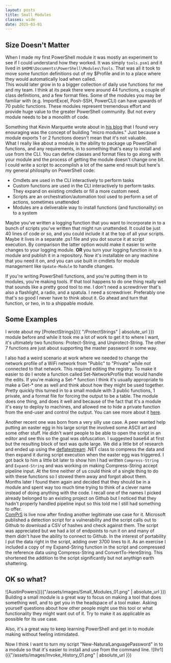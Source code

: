 ```yaml
---
layout: posts
title: Small Modules
classes: wide
date: 2025-03-01
---  
```


## Size Doesn't Matter   
When I made my first PowerShell module it was mostly an experiment to see if I could understand how they worked.  It was simply `tools.psm1` and it lived in `$HOME\Documents\PowerShell\Modules\Tools`.  That was all it took to move some function definitions out of my $Profile and in to a place where they would automatically load when called.  
This would later grow in to a bigger collection of daily use functions for me and my team.  I think at its peak there were around 44 functions, a couple of class definitions, and a few format files.  Some of the modules you may be familiar with (e.g. ImportExcel, Posh-SSH, PowerCLI) can have upwards of 70 public functions.  These modules represent tremendous effort and provide huge value to the greater PowerShell community.  But not every module needs to be a monolith of code. 
  
Something that Kevin Marquette wrote about in [his blog]("https://powershellexplained.com/2019-04-11-Powershell-Building-Micro-Modules/") that I found very enouraging was the concept of building "micro modules."  Just because a module exports 1 or 2 functions doesn't mean that it's not valuable.  
What I really like about a module is the ability to package up PowerShell functions, and any requirements, in to something that's easy to install and use from the CLI.  You can define classes and format files to go along with your module and the process of getting the module doesn't change one bit.  I could write a script to accomplish a lot of the same end result but here's my general philosphy on PowerShell code:  
- Cmdlets are used in the CLI interactively to perform tasks
- Custom functions are used in the CLI interactively to perform tasks. They expand on existing cmdlets or fill a more custom need.  
- Scripts are an orchestration/automation tool used to perform a set of actions, sometimes unattended  
- Modules are a deliverable way to install functions (and functionality) on to a system  
  
Maybe you've written a logging function that you want to incorporate in to a bunch of scripts you've written that might run unattended.  It could be just 40 lines of code or so, and you could include it at the top of all your scripts. Maybe it lives in a separate .ps1 file and you dot source it at script execution.  By comparison the latter option would make it easier to write changes to your logging module.  **OR** you turn your logging function in to a module and publish it in a repository.  Now it's installable on any machine that you need it on, and you can use built in cmdlets for module management like `Update-Module` to handle changes.  
  
If you're writing PowerShell functions, and you're putting them in to modules, you're making tools.  If that tool happens to do one thing really well that sounds like a pretty good tool to me.  I don't need a screwdriver that's also a flashlight, a radio, and a spatula.  I need a screwdriver.  Preferably one that's so good I never have to think about it. Go ahead and turn that function, or two, in to a shippable module.  

## Some Examples  
I wrote about my [ProtectStrings]({{ "/ProtectStrings" | absolute_url }}) module before and while it took me a lot of work to get it to where I want, it's ultimately two functions: Protect-String, and Unprotect-String.  The other 7 functions are just about supporting the master password in some way.  
  
I also had a weird scenario at work where we needed to change the network profile of a WiFi network from "Public" to "Private" while *not* connected to that network.  This required editing the registry.  To make it easier to do I wrote a function called Set-NetworkProfile that would handle the edits.  If you're making a Set-* function I think it's usually appropriate to make a Get-* one as well and think about how they might be used together.  
Pretty quickly this turned in to a small module with 3 public functions, 1 private, and a format file for forcing the output to be a table.  The module does one thing, and does it well and because of the fact that it's a module it's easy to deploy to machines, and allowed me to hide a private function from the end-user and control the output.  You can see more about it [here]("https://github.com/grey0ut/NetworkProfile").  
  
Another recent one was born from a very silly use case.  A peer wanted help putting an easter egg in his large script the involved some ASCII art and some other stuff.  He didn't want people to be able to open the script in an editor and see this so the goal was obfuscation.  I suggested base64 at first but the resulting block of text was quite large.  We did a little bit of research and ended up using the [deflatestream]("https://learn.microsoft.com/en-us/dotnet/api/system.io.compression.deflatestream?view=net-9.0") .NET class to compress the data and then expand it during script execution when the easter egg was triggered.  I got back to him a little bit later to show him I had written `Compress-String` and `Expand-String` and was working on making Compress-String accept pipeline input.  At the time neither of us could think of a single thing to do with these functions so I stowed them away and forgot about them.  
Months later I found them again and decided that they should be in a module and spent way too much time trying to think of a clever name instead of doing anything with the code. I recall one of the names I picked already belonged to an existing project on Github but I noticed that they hadn't properly handled pipeline input so this told me I still had something to offer.  
[ComPrS]("https://github.com/grey0ut/ComPrS/") is live now after finding another legitimate use case for it.  Microsoft published a detection script for a vulnerability and the script calls out to Github to download a CSV of hashes and check against them.  The script was appreciated but we had a lot of endpoints to run it on and many of them didn't have the ability to connect to Github.  In the interest of portability I put the data right in the script, adding over 3700 lines to it.  As an exercise I included a copy of my Expand-String function in the script and compressed the reference data using Compress-String and ConvertTo-HereString.  This shortened the addition to the script significantly but not anythign earth shattering.  
  
## OK so what?  
![AustinPowers]({{"/assets/images/Small_Modules_01.png" | absolute_url }})  
Building a small module is a great way to focus on making a tool that does something well, and to get you in the headspace of a tool maker.  Asking yourself questions about how other people might use this tool or what functionality they might want out of it.  Try to make it as applicable as possible for its use case.  
  
Also, it's a great way to keep learning PowerShell and get in to module making without feeling intimidated.

Now I think I want to turn my script "New-NaturalLanguagePassword" in to a module so that it's easier to install and use from the command line.
![Ihr1]({{"/assets/images/Invoke_History_01.png" | absolute_url }})  
